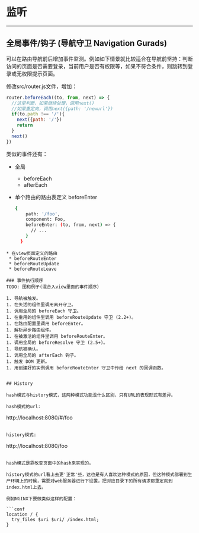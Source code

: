 # 监听
----


## 全局事件/钩子 (导航守卫 Navigation Gurads)
可以在路由导航前后增加事件监测。例如如下情景就比较适合在导航前坚持：判断访问的页面是否需要登录，当前用户是否有权限等，如果不符合条件，则跳转到登录或无权限提示页面。

修改src/router.js文件，增加：

```JavaScript
router.beforeEach((to, from, next) => {
  //这里判断，如果继续处理，调用next()
  //如果重定向，调用next({path: '/newurl'})
  if(to.path !== '/'){
    next({path: '/'})
    return
  }
  next()
})
```

类似的事件还有：

* 全局
  * beforeEach
  * afterEach
* 单个路由的路由表定义 beforeEnter
  
  ```bash
  {
      path: '/foo',
      component: Foo,
      beforeEnter: (to, from, next) => {
        // ...
      }
    }
 ```
* 在view页面定义的路由
  * beforeRouteEnter
  * beforeRouteUpdate
  * beforeRouteLeave

### 事件执行顺序
TODO: 图和例子(混合入view里面的事件顺序）

1. 导航被触发。
1. 在失活的组件里调用离开守卫。
1. 调用全局的 beforeEach 守卫。
1. 在重用的组件里调用 beforeRouteUpdate 守卫 (2.2+)。
1. 在路由配置里调用 beforeEnter。
1. 解析异步路由组件。
1. 在被激活的组件里调用 beforeRouteEnter。
1. 调用全局的 beforeResolve 守卫 (2.5+)。
1. 导航被确认。
1. 调用全局的 afterEach 钩子。
1. 触发 DOM 更新。
1. 用创建好的实例调用 beforeRouteEnter 守卫中传给 next 的回调函数。


## History

hash模式与history模式，这两种模式功能没什么区别，只有URL的表现形式有差异。

hash模式的url:

```
http://localhost:8080/#/foo
```

history模式:

```
http://localhost:8080/foo
```

hash模式是靠改变页面中的hash来实现的。

history模式的url看上去更'正常'些，这也是有人喜欢这种模式的原因，但这种模式部署到生产环境上的时候，需要对web服务器进行下设置，把对应目录下的所有请求都重定向到index.html上去。

例如NGINX下要做类似这样的配置：

```conf
location / {
  try_files $uri $uri/ /index.html;
}
```
